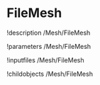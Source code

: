 <!-- MOOSE Documentation Stub: Remove this when content is added. -->

# FileMesh
!description /Mesh/FileMesh

!parameters /Mesh/FileMesh

!inputfiles /Mesh/FileMesh

!childobjects /Mesh/FileMesh
